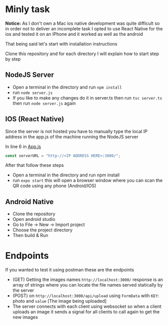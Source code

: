 # Minly task

**Notice:** As I don't own a Mac ios native development was quite difficult so in order not to deliver an incomplete  task I opted to use React Native for the ios and tested it on an IPhone and it worked as well as the android

That being said let's start with installation instructions

Clone this repository and for each directory I will explain how to start step by step

## NodeJS Server

- Open a terminal in the directory and run ```npm install```
- run ```node server.js```
- If you like to make any changes do it in server.ts then run ```tsc server.ts``` then run ```node server.js``` again


## IOS (React Native)

Since the server is not hosted you have to manually type the local IP address in the app.js of the machine running the NodeJS server

In line 6 in [App.js](./ios/App.js)

```javascript
const serverURL = "http://<IP ADDRESS HERE>:3000/"; 
```
After that follow these steps

- Open a terminal in the directory and run npm install
- run `expo start` this will open a browser window where you can scan the QR code using any phone (Android/IOS)


## Android Native
- Clone the repository
- Open android studio
- Go to File -> New -> Import project
- Choose the project directory 
- Then build & Run 


# Endpoints

If you wanted to test it using postman these are the endpoints

- (GET) Getting the images names `http://localhost:3000/` response is an array of strings where you can locate the file names served statically by the server
- (POST) on `http://localhost:3000/api/upload` using `FormData` with `KEY`: photo and `value` [The image being uploaded]
- The server connects with each client using websocket so when a client uploads an image it sends a signal for all clients to call again to get the new images